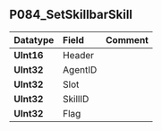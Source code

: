 ## P084\_SetSkillbarSkill ##
| **Datatype** | **Field** | **Comment** |
|:-------------|:----------|:------------|
| **UInt16**   | Header    |             |
| **UInt32**   | AgentID   |             |
| **UInt32**   | Slot      |             |
| **UInt32**   | SkillID   |             |
| **UInt32**   | Flag      |             |